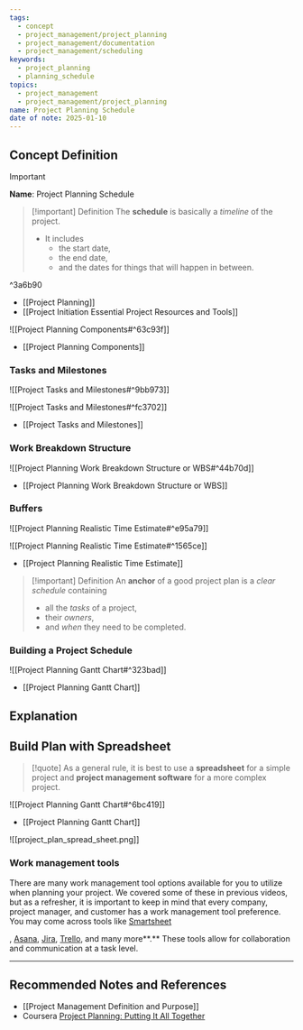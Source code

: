 ```yaml
---
tags:
  - concept
  - project_management/project_planning
  - project_management/documentation
  - project_management/scheduling
keywords:
  - project_planning
  - planning_schedule
topics:
  - project_management
  - project_management/project_planning
name: Project Planning Schedule
date of note: 2025-01-10
---
```


## Concept Definition

>[!important]
>**Name**: Project Planning Schedule

>[!important] Definition
>The **schedule** is basically a *timeline* of the project. 
>- It includes 
>	- the start date, 
>	- the end date, 
>	- and the dates for things that will happen in between.

^3a6b90

- [[Project Planning]]
- [[Project Initiation Essential Project Resources and Tools]]

![[Project Planning Components#^63c93f]]

- [[Project Planning Components]]


### Tasks and Milestones

![[Project Tasks and Milestones#^9bb973]]

![[Project Tasks and Milestones#^fc3702]]

- [[Project Tasks and Milestones]]

### Work Breakdown Structure

![[Project Planning Work Breakdown Structure or WBS#^44b70d]]

- [[Project Planning Work Breakdown Structure or WBS]]

### Buffers

![[Project Planning Realistic Time Estimate#^e95a79]]

![[Project Planning Realistic Time Estimate#^1565ce]]

- [[Project Planning Realistic Time Estimate]]

>[!important] Definition
>An **anchor** of a good project plan is a *clear schedule* containing
>- all the *tasks* of a project, 
>- their *owners*, 
>- and *when* they need to be completed.

### Building a Project Schedule

![[Project Planning Gantt Chart#^323bad]]

- [[Project Planning Gantt Chart]]


## Explanation


## Build Plan with Spreadsheet

>[!quote]
>As a general rule, it is best to use a **spreadsheet** for a simple project and **project management software** for a more complex project.

![[Project Planning Gantt Chart#^6bc419]]

- [[Project Planning Gantt Chart]]

![[project_plan_spread_sheet.png]]


### Work management tools

There are many work management tool options available for you to utilize when planning your project. We covered some of these in previous videos, but as a refresher, it is important to keep in mind that every company, project manager, and customer has a work management tool preference. You may come across tools like [Smartsheet](https://www.smartsheet.com/)

, [Asana](https://asana.com/guide/videos/anatomy-of-projects-and-tasks-chapter), [Jira](https://www.atlassian.com/software/jira/guides/getting-started/basics), [Trello](https://trello.com/?&aceid=&adposition=&adgroup=143241824802&campaign=18406634136&creative=672218367487&device=c&keyword=trello%20app&matchtype=e&network=g&placement=&ds_kids=p73316792578&ds_e=GOOGLE&ds_eid=700000001557344&ds_e1=GOOGLE&gad_source=1&gclid=Cj0KCQiAn-2tBhDVARIsAGmStVmlcmh098I8Nfdirc7gBhUzivBatlw8e04akRa9YupfZ43UgLtdnuwaAhjUEALw_wcB&gclsrc=aw.ds), and many more**.** These tools allow for collaboration and communication at a task level.




-----------
##  Recommended Notes and References




- [[Project Management Definition and Purpose]]
- Coursera [Project Planning: Putting It All Together](https://www.coursera.org/learn/project-planning-google/home/welcome)